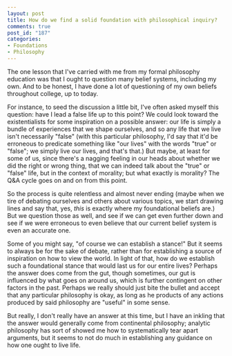 ```yaml
--- 
layout: post
title: How do we find a solid foundation with philosophical inquiry?
comments: true
post_id: "187"
categories:
- Foundations
- Philosophy
---
```

The one lesson that I've carried with me from my formal philosophy education was that I ought to question many belief systems, including my own.  And to be honest, I have done a lot of questioning of my own beliefs throughout college, up to today.

For instance, to seed the discussion a little bit, I've often asked myself this question: have I lead a false life up to this point?  We could look toward the existentialists for some inspiration on a possible answer: our life is simply a bundle of experiences that we shape ourselves, and so any life that we live isn't necessarily "false" (with this particular philosophy, I'd say that it'd be erroneous to predicate something like "our lives" with the words "true" or "false"; we simply live our lives, and that's that.)  But maybe, at least for some of us, since there's a nagging feeling in our heads about whether we did the right or wrong thing, that we can indeed talk about the "true" or "false" life, but in the context of morality; but what exactly is morality?  The Q&A cycle goes on and on from this point.

So the process is quite relentless and almost never ending (maybe when we tire of debating ourselves and others about various topics, we start drawing lines and say that, yes, <em>this</em> is exactly where my foundational beliefs are.)  But we question those as well, and see if we can get even further down and see if we were erroneous to even believe that our current belief system is even an accurate one.

Some of you might say, "of course we can establish a stance!"  But it seems to always be for the sake of debate, rather than for establishing a source of inspiration on how to view the world.  In light of that, how do we establish such a foundational stance that would last us for our entire lives?  Perhaps the answer does come from the gut, though sometimes, our gut is influenced by what goes on around us, which is further contingent on other factors in the past.  Perhaps we really should just bite the bullet and accept that any particular philosophy is okay, as long as he products of any actions produced by said philosophy are "useful" in some sense.

But really, I don't really have an answer at this time, but I have an inkling that the answer would generally come from continental philosophy; analytic philosophy has sort of showed me how to systematically tear apart arguments, but it seems to not do much in establishing any guidance on how one ought to live life.   
